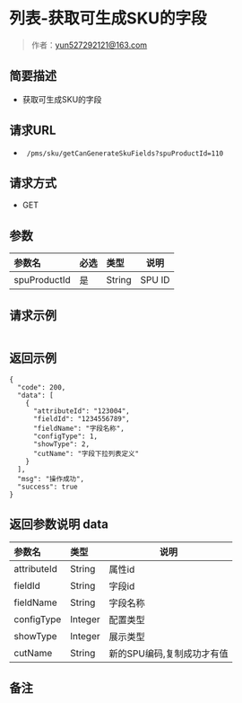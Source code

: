 # 列表-获取可生成SKU的字段

> 作者：yun527292121@163.com

## 简要描述

- 获取可生成SKU的字段

## 请求URL
- ` /pms/sku/getCanGenerateSkuFields?spuProductId=110`
  
## 请求方式
- GET

## 参数

|参数名|必选|类型|说明|
|:----    |:---|:----- |-----   |
|spuProductId |是  |String |SPU ID

## 请求示例 

``` 

```

## 返回示例 

``` 
{
  "code": 200,
  "data": [
    {
      "attributeId": "123004",
      "fieldId": "1234556789",
      "fieldName": "字段名称",
      "configType": 1,
      "showType": 2,
      "cutName": "字段下拉列表定义"
    }
  ],
  "msg": "操作成功",
  "success": true
}
```

## 返回参数说明  data

|参数名|类型|说明|
|:-----  |:-----|-----|
|attributeId |String   |属性id  |
|fieldId |String   |字段id  |
|fieldName |String   |字段名称  |
|configType |Integer   |配置类型  |
|showType |Integer   |展示类型  |
|cutName |String   |新的SPU编码,复制成功才有值  |

## 备注